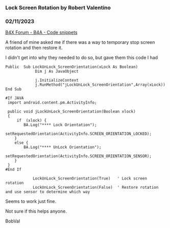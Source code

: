 ### Lock Screen Rotation by Robert Valentino
### 02/11/2023
[B4X Forum - B4A - Code snippets](https://www.b4x.com/android/forum/threads/146089/)

A friend of mine asked me if there was a way to temporary stop screen rotation and then restore it.  
  
I didn't get into why they needed to do so, but gave them this code I had  
  

```B4X
Public  Sub LockUnLock_ScreenOrientation(xLock As Boolean)  
             Dim j As JavaObject  
      
             j.InitializeContext  
             j.RunMethod("jLockUnLock_ScreenOrientation",Array(xLock))  
End Sub  
  
#If JAVA  
 import android.content.pm.ActivityInfo;  
   
 public void jLockUnLock_ScreenOrientation(Boolean xlock)  
 {  
     if  (xlock) {  
        BA.Log("**** Lock Orientation");               
        setRequestedOrientation(ActivityInfo.SCREEN_ORIENTATION_LOCKED);  
    }  
    else {  
        BA.Log("**** UnLock Orientation");                   
        setRequestedOrientation(ActivityInfo.SCREEN_ORIENTATION_SENSOR);      
    }  
 }  
#End If
```

  
  

```B4X
            LockUnLock_ScreenOrientation(True)   ' Lock screen rotation  
            LockUnLock_ScreenOrientation(False)  ' Restore rotation and use sensor to determine which way
```

  
  
Seems to work just fine.  
  
Not sure if this helps anyone.  
  
BobVal